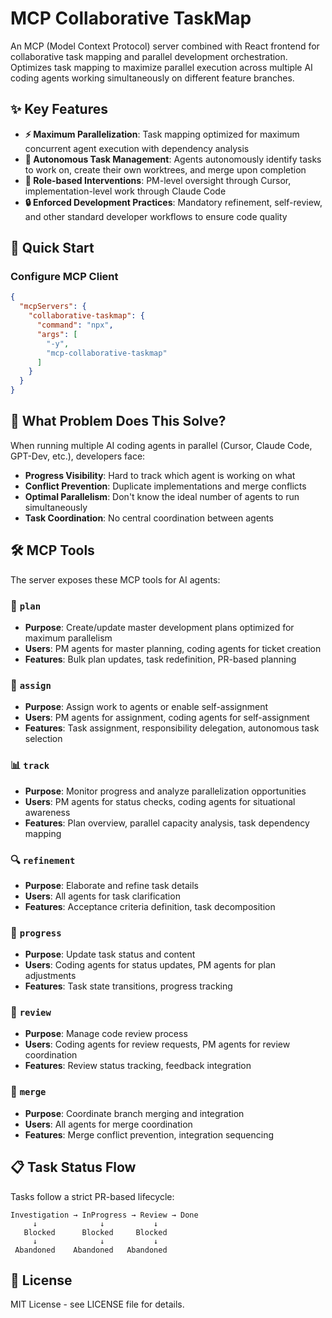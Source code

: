 # MCP Collaborative TaskMap

An MCP (Model Context Protocol) server combined with React frontend for collaborative task mapping and parallel development orchestration. Optimizes task mapping to maximize parallel execution across multiple AI coding agents working simultaneously on different feature branches.

## ✨ Key Features

- **⚡ Maximum Parallelization**: Task mapping optimized for maximum concurrent agent execution with dependency analysis
- **🤖 Autonomous Task Management**: Agents autonomously identify tasks to work on, create their own worktrees, and merge upon completion
- **🎯 Role-based Interventions**: PM-level oversight through Cursor, implementation-level work through Claude Code  
- **🔒 Enforced Development Practices**: Mandatory refinement, self-review, and other standard developer workflows to ensure code quality

## 🚀 Quick Start
### Configure MCP Client
```json
{
  "mcpServers": {
    "collaborative-taskmap": {
      "command": "npx",
      "args": [
        "-y",
        "mcp-collaborative-taskmap"
      ]
    }
  }
}
```

## 🎯 What Problem Does This Solve?

When running multiple AI coding agents in parallel (Cursor, Claude Code, GPT-Dev, etc.), developers face:

- **Progress Visibility**: Hard to track which agent is working on what
- **Conflict Prevention**: Duplicate implementations and merge conflicts
- **Optimal Parallelism**: Don't know the ideal number of agents to run simultaneously
- **Task Coordination**: No central coordination between agents

## 🛠️ MCP Tools

The server exposes these MCP tools for AI agents:

### 🧠 `plan`
- **Purpose**: Create/update master development plans optimized for maximum parallelism
- **Users**: PM agents for master planning, coding agents for ticket creation
- **Features**: Bulk plan updates, task redefinition, PR-based planning

### 👤 `assign`
- **Purpose**: Assign work to agents or enable self-assignment
- **Users**: PM agents for assignment, coding agents for self-assignment
- **Features**: Task assignment, responsibility delegation, autonomous task selection

### 📊 `track`
- **Purpose**: Monitor progress and analyze parallelization opportunities
- **Users**: PM agents for status checks, coding agents for situational awareness
- **Features**: Plan overview, parallel capacity analysis, task dependency mapping

### 🔍 `refinement`
- **Purpose**: Elaborate and refine task details
- **Users**: All agents for task clarification
- **Features**: Acceptance criteria definition, task decomposition

### 🔄 `progress`
- **Purpose**: Update task status and content
- **Users**: Coding agents for status updates, PM agents for plan adjustments
- **Features**: Task state transitions, progress tracking

### 👀 `review`
- **Purpose**: Manage code review process
- **Users**: Coding agents for review requests, PM agents for review coordination
- **Features**: Review status tracking, feedback integration

### 🔀 `merge`
- **Purpose**: Coordinate branch merging and integration
- **Users**: All agents for merge coordination
- **Features**: Merge conflict prevention, integration sequencing

## 📋 Task Status Flow

Tasks follow a strict PR-based lifecycle:

```
Investigation → InProgress → Review → Done
     ↓              ↓           ↓
   Blocked      Blocked     Blocked
     ↓              ↓           ↓
 Abandoned    Abandoned   Abandoned
```

## 📄 License

MIT License - see LICENSE file for details.
